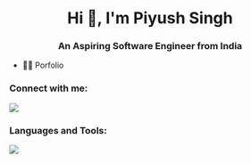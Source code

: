 <h1 align="center">Hi 👋, I'm Piyush Singh</h1>
<h3 align="center">An Aspiring Software Engineer from India</h3>


- 👨‍💻 Porfolio

<h3 align="left">Connect with me:</h3>
<p align="left">
<a href="https://linkedin.com/in/https://www.linkedin.com/in/piyush-singh-0927a2330/" />
  <a href="https://skillicons.dev">
    <img src="https://skillicons.dev/icons?i=linkedin&theme=dark" />
  </a>
</a>
</p>

<h3 align="left">Languages and Tools:</h3>
<a href="https://skillicons.dev">
    <img src="https://skillicons.dev/icons?i=c,java,python,html,css,tailwind,js,react,nextjs,nodejs,express,spring,redux,mongodb,mysql,postgresql,npm,postman,docker,git,github,vercel,notion,blender,prisma&theme=dark" />
</a>



